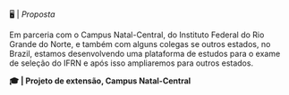 🖥 | _Proposta_

Em parceria com o Campus Natal-Central, do  Instituto Federal do Rio Grande do Norte, e também com alguns colegas se outros estados, no Brazil, estamos desenvolvendo uma plataforma de estudos para o exame de seleção do IFRN e após isso ampliaremos para outros estados.


**🎓 | Projeto de extensão, Campus Natal-Central**


